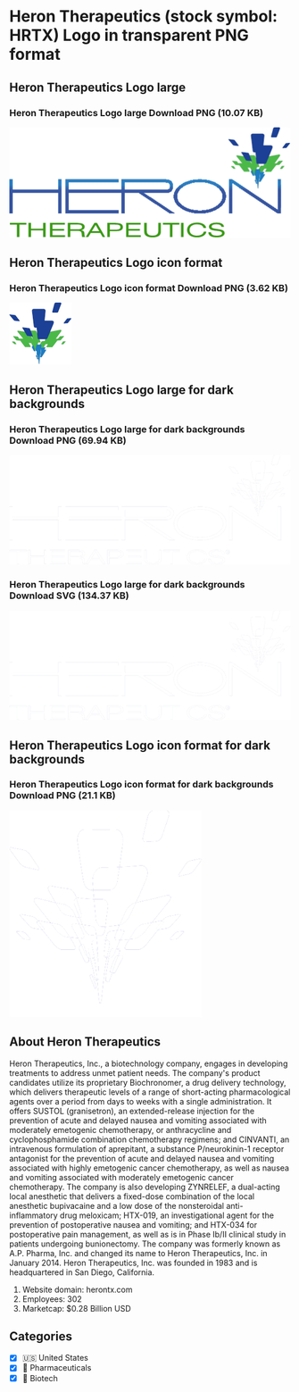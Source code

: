 # Heron Therapeutics (stock symbol: HRTX) Logo in transparent PNG format

## Heron Therapeutics Logo large

### Heron Therapeutics Logo large Download PNG (10.07 KB)

![Heron Therapeutics Logo large Download PNG (10.07 KB)](/img/orig/HRTX_BIG-0e55c2d6.png)

## Heron Therapeutics Logo icon format

### Heron Therapeutics Logo icon format Download PNG (3.62 KB)

![Heron Therapeutics Logo icon format Download PNG (3.62 KB)](/img/orig/HRTX-ad8b3196.png)

## Heron Therapeutics Logo large for dark backgrounds

### Heron Therapeutics Logo large for dark backgrounds Download PNG (69.94 KB)

![Heron Therapeutics Logo large for dark backgrounds Download PNG (69.94 KB)](/img/orig/HRTX_BIG.D-b985d798.png)

### Heron Therapeutics Logo large for dark backgrounds Download SVG (134.37 KB)

![Heron Therapeutics Logo large for dark backgrounds Download SVG (134.37 KB)](/img/orig/HRTX_BIG.D-34c37a39.svg)

## Heron Therapeutics Logo icon format for dark backgrounds

### Heron Therapeutics Logo icon format for dark backgrounds Download PNG (21.1 KB)

![Heron Therapeutics Logo icon format for dark backgrounds Download PNG (21.1 KB)](/img/orig/HRTX.D-5b3eadfe.png)

## About Heron Therapeutics

Heron Therapeutics, Inc., a biotechnology company, engages in developing treatments to address unmet patient needs. The company's product candidates utilize its proprietary Biochronomer, a drug delivery technology, which delivers therapeutic levels of a range of short-acting pharmacological agents over a period from days to weeks with a single administration. It offers SUSTOL (granisetron), an extended-release injection for the prevention of acute and delayed nausea and vomiting associated with moderately emetogenic chemotherapy, or anthracycline and cyclophosphamide combination chemotherapy regimens; and CINVANTI, an intravenous formulation of aprepitant, a substance P/neurokinin-1 receptor antagonist for the prevention of acute and delayed nausea and vomiting associated with highly emetogenic cancer chemotherapy, as well as nausea and vomiting associated with moderately emetogenic cancer chemotherapy. The company is also developing ZYNRELEF, a dual-acting local anesthetic that delivers a fixed-dose combination of the local anesthetic bupivacaine and a low dose of the nonsteroidal anti-inflammatory drug meloxicam; HTX-019, an investigational agent for the prevention of postoperative nausea and vomiting; and HTX-034 for postoperative pain management, as well as is in Phase Ib/II clinical study in patients undergoing bunionectomy. The company was formerly known as A.P. Pharma, Inc. and changed its name to Heron Therapeutics, Inc. in January 2014. Heron Therapeutics, Inc. was founded in 1983 and is headquartered in San Diego, California.

1. Website domain: herontx.com
2. Employees: 302
3. Marketcap: $0.28 Billion USD


## Categories
- [x] 🇺🇸 United States
- [x] 💊 Pharmaceuticals
- [x] 🧬 Biotech
